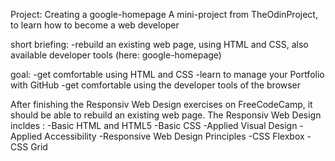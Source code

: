Project: Creating a google-homepage
A mini-project from TheOdinProject, to learn how to become a web developer

short briefing: -rebuild an existing web page, 
                 using HTML and CSS, also available developer tools
                 (here: google-homepage)

goal: -get comfortable using HTML and CSS
      -learn to manage your Portfolio with GitHub
      -get comfortable using the developer tools of the browser

After finishing the Responsiv Web Design exercises on FreeCodeCamp, it should be able to rebuild an existing web page. The Responsiv Web Design incldes : -Basic HTML and HTML5
          -Basic CSS
          -Applied Visual Design
          -Applied Accessibility
          -Responsive Web Design Principles
          -CSS Flexbox
          -CSS Grid